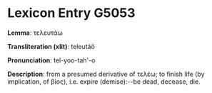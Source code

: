 # Lexicon Entry G5053

**Lemma**: τελευτάω

**Transliteration (xlit)**: teleutáō

**Pronunciation**: tel-yoo-tah'-o

**Description**:
from a presumed derivative of τελέω; to finish life (by implication, of βίος), i.e. expire (demise):--be dead, decease, die.
